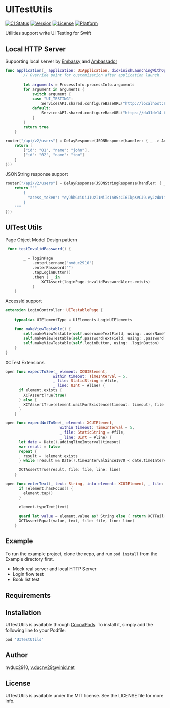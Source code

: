 # UITestUtils

[![CI Status](https://img.shields.io/travis/nvduc2910/UITestUtils.svg?style=flat)](https://travis-ci.org/nvduc2910/UITestUtils)
[![Version](https://img.shields.io/cocoapods/v/UITestUtils.svg?style=flat)](https://cocoapods.org/pods/UITestUtils)
[![License](https://img.shields.io/cocoapods/l/UITestUtils.svg?style=flat)](https://cocoapods.org/pods/UITestUtils)
[![Platform](https://img.shields.io/cocoapods/p/UITestUtils.svg?style=flat)](https://cocoapods.org/pods/UITestUtils)

Utilities support write UI Testing for Swift

## Local HTTP Server

Supporting local server by [Embassy](https://github.com/envoy/Embassy) and [Ambassador](https://github.com/envoy/Ambassador)

```swift
func application(_ application: UIApplication, didFinishLaunchingWithOptions launchOptions: [UIApplication.LaunchOptionsKey: Any]?) -> Bool {
        // Override point for customization after application launch.
        
        let arguments = ProcessInfo.processInfo.arguments
        for argument in arguments {
            switch argument {
            case "UI_TESTING":
                ServicesAPI.shared.configureBaseURL("http://localhost:8080")
            default:
                ServicesAPI.shared.configureBaseURL("https://da31de14-b60e-4249-8921-0dcf5d5796ef.mock.pstmn.io")
            }
        }
        return true
    }
```

```swift
router["/api/v2/users"] = DelayResponse(JSONResponse(handler: { _ -> Any in
    return [
        ["id": "01", "name": "john"],
        ["id": "02", "name": "tom"]
    ]
}))
```

JSONString response support

```swift
router["/api/v2/users"] = DelayResponse(JSONStringResponse(handler: { _ -> Any in
    return """
        {
          "acess_token": "eyJhbGciOiJIUzI1NiIsInR5cCI6IkpXVCJ9.eyJzdWIiOiIxMjM0NTY3ODkwIiwibmFtZSI6IkpvaG4gRG9lIiwiaWF0IjoxNTE2MjM5MDIyfQ.SflKxwRJSMeKKF2QT4fwpMeJf36POk6yJV_adQssw5c"
        }
    """
}))
```
## UITest Utils

Page Object Model Design pattern

```swift
 func testInvalidPassword() {
        
        _ = loginPage
            .enterUsername("nvduc2910")
            .enterPassword("")
            .tapLoginButton()
            .then { _ in
                XCTAssert(loginPage.invalidPasswordAlert.exists)
            }
    }
```

AccessId support

```swift
extension LoginController: UITestablePage {
    
    typealias UIElementType = UIElements.LoginUIElements
    
    func makeViewTestable() {
        self.makeViewTestable(self.usernameTextField, using: .userNameTextField)
        self.makeViewTestable(self.passwordTextField, using: .passwordTextField)
        self.makeViewTestable(self.loginButton, using: .loginButton)
    }
}

```

XCTest Extensions

```swift
open func expectToSee(_ element: XCUIElement,
                     within timeout: TimeInterval = 5,
                     _ file: StaticString = #file,
                     _ line: UInt = #line) {
      if element.exists {
        XCTAssertTrue(true)
      } else {
        XCTAssertTrue(element.waitForExistence(timeout: timeout), file: file, line: line)
      }
    }
```

```swift
open func expectNotToSee(_ element: XCUIElement,
                        within timeout: TimeInterval = 5,
                        _ file: StaticString = #file,
                        _ line: UInt = #line) {
      let date = Date().addingTimeInterval(timeout)
      var result = false
      repeat {
        result = !element.exists
      } while !result && Date().timeIntervalSince1970 < date.timeIntervalSince1970

      XCTAssertTrue(result, file: file, line: line)
    }
```

```swift
open func enterText(_ text: String, into element: XCUIElement, _ file: StaticString = #file, _ line: UInt = #line) {
      if !element.hasFocus() {
        element.tap()
      }

      element.typeText(text)

      guard let value = element.value as? String else { return XCTFail(file: file, line: line) }
      XCTAssertEqual(value, text, file: file, line: line)
    }
```


## Example

To run the example project, clone the repo, and run `pod install` from the Example directory first.

- Mock real server and local HTTP Server
- Login flow test
- Book list test

## Requirements

## Installation

UITestUtils is available through [CocoaPods](https://cocoapods.org). To install
it, simply add the following line to your Podfile:

```ruby
pod 'UITestUtils'
```

## Author

nvduc2910, v.ducnv29@vinid.net

## License

UITestUtils is available under the MIT license. See the LICENSE file for more info.
